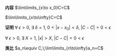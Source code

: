 **内容**
$\lim\limits_{x\to x_0}C=C$

$\lim\limits_{x\to\infty}C=C$

**证明**
$\forall\;\epsilon>0,\;\exists\;\delta=1,\;0<|x-x_0|<\delta,\;|C-C|=0<\epsilon$

$\forall\;\epsilon>0,\;\exists\;X=1,\;|x|>X,\;|C-C|=0<\epsilon$

**类比**
$a_n\equiv C,\;\lim\limits_{n\to\infty}a_n=C$
